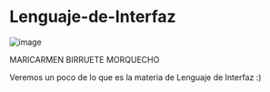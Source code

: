 # Lenguaje-de-Interfaz
![image](https://user-images.githubusercontent.com/111895496/217977809-54f4ca20-3668-4814-9399-f6b75c2877b0.png)

MARICARMEN BIRRUETE MORQUECHO

Veremos un poco de lo que es la materia de Lenguaje de Interfaz :)

